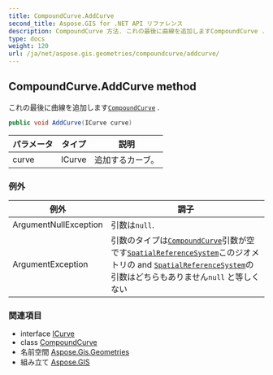 ```yaml
---
title: CompoundCurve.AddCurve
second_title: Aspose.GIS for .NET API リファレンス
description: CompoundCurve 方法. これの最後に曲線を追加しますCompoundCurve .
type: docs
weight: 120
url: /ja/net/aspose.gis.geometries/compoundcurve/addcurve/
---
```

## CompoundCurve.AddCurve method

これの最後に曲線を追加します[`CompoundCurve`](../) .

```csharp
public void AddCurve(ICurve curve)
```

| パラメータ | タイプ | 説明 |
| --- | --- | --- |
| curve | ICurve | 追加するカーブ。 |

### 例外

| 例外 | 調子 |
| --- | --- |
| ArgumentNullException | 引数は`null`. |
| ArgumentException | 引数のタイプは[`CompoundCurve`](../)引数が空です[`SpatialReferenceSystem`](../../igeometry/spatialreferencesystem/)このジオメトリの and [`SpatialReferenceSystem`](../spatialreferencesystem/)の引数はどちらもありません`null` と等しくない |

### 関連項目

* interface [ICurve](../../icurve/)
* class [CompoundCurve](../)
* 名前空間 [Aspose.Gis.Geometries](../../compoundcurve/)
* 組み立て [Aspose.GIS](../../../)


